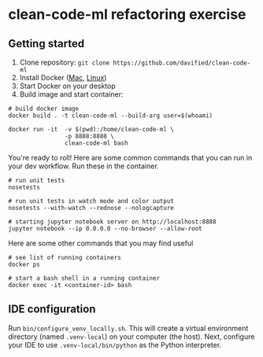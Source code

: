 # clean-code-ml refactoring exercise

## Getting started

1. Clone repository: `git clone https://github.com/davified/clean-code-ml`
1. Install Docker ([Mac](https://docs.docker.com/docker-for-mac/install/), [Linux](https://docs.docker.com/install/linux/docker-ce/ubuntu/))
1. Start Docker on your desktop
1. Build image and start container:

```shell
# build docker image
docker build . -t clean-code-ml --build-arg user=$(whoami)

docker run -it  -v $(pwd):/home/clean-code-ml \
                -p 8888:8888 \
                clean-code-ml bash
```

You're ready to roll! Here are some common commands that you can run in your dev workflow. Run these in the container.

```shell
# run unit tests
nosetests

# run unit tests in watch mode and color output
nosetests --with-watch --rednose --nologcapture

# starting jupyter notebook server on http://localhost:8888
jupyter notebook --ip 0.0.0.0 --no-browser --allow-root
```

Here are some other commands that you may find useful
```shell
# see list of running containers
docker ps

# start a bash shell in a running container
docker exec -it <container-id> bash
```

## IDE configuration

Run `bin/configure_venv_locally.sh`. This will create a virtual environment directory (named `.venv-local`) on your computer (the host). Next, configure your IDE to use `.venv-local/bin/python` as the Python interpreter.
